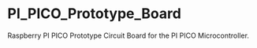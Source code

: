 # PI_PICO_Prototype_Board
Raspberry PI PICO Prototype Circuit Board for the PI PICO Microcontroller.
